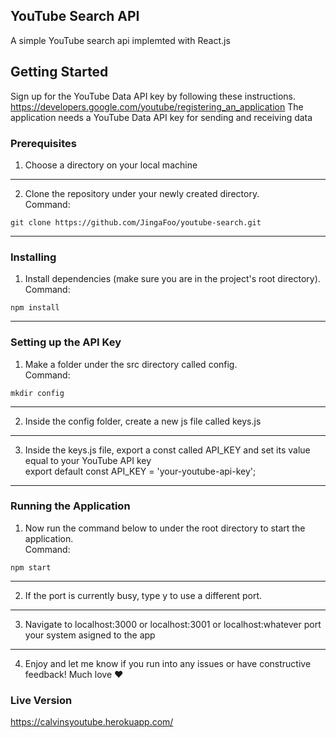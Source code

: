 ## YouTube Search API

A simple YouTube search api implemted with React.js

## Getting Started

Sign up for the YouTube Data API key by following these instructions.
https://developers.google.com/youtube/registering_an_application
The application needs a YouTube Data API key for sending and receiving data

### Prerequisites

1. Choose a directory on your local machine
-----------------------------------------
2. Clone the repository under your newly created directory.<br />
Command: 
```
git clone https://github.com/JingaFoo/youtube-search.git
```
-----------------------------------------
### Installing

1. Install dependencies (make sure you are in the project's root directory).<br />
Command: 
```
npm install
```
-----------------------------------------
### Setting up the API Key

1. Make a folder under the src directory called config.<br />
Command: 
```
mkdir config
```
-----------------------------------------
2. Inside the config folder, create a new js file called keys.js
-----------------------------------------
3. Inside the keys.js file, export a const called API_KEY and set its value equal to your YouTube API key <br />
export default const API_KEY = 'your-youtube-api-key';
-----------------------------------------
### Running the Application

1. Now run the command below to under the root directory to start the application.<br />
Command: 
```
npm start
```
-----------------------------------------
2. If the port is currently busy, type y to use a different port.
-----------------------------------------
3. Navigate to localhost:3000 or localhost:3001 or localhost:whatever port your system asigned to the app
-----------------------------------------
4. Enjoy and let me know if you run into any issues or have constructive feedback! Much love :heart:

### Live Version
https://calvinsyoutube.herokuapp.com/



